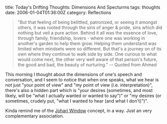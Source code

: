 title: Today's Drifting Thoughts: Dimensions And Specturms
tags: thoughts
date: 2006-01-04T01:36:00Z
category: Reflections

> "But that feeling of being belittled, patronized, or seeing it amongst others, it was rooted through the sins of anger & pride, sins which did nothing but veil a pure action. Behind it all was the essence of love, through family, friendship, lovers - where one was working in another's garden to help them grow. Helping them understand was limited when mindsets were so different. But that's a journey on of its own where they continue to walk side by side. One curious to what would come next, the other very well aware of that person's future, the good and bad, the beauty of nurturing."
-- Quoted from Ahmed

This morning I thought about the dimensions of one's speech and conversation, and I seem to notice that when one speaks, what we hear is not just "your point of view" and "my point of view (i.e. interpretation)", there's also a hidden part which is "your desires (sometimes, and most likely, will be "what I actually wanted or wanted to say")" or "my desires (or sometimes, crudely put, "what I wanted to hear (and what I don't)")".

Kinda remind me of the [Johari Window](http://en.wikipedia.org/wiki/Johari_window) concept, in a way. Just an very complementary association.
